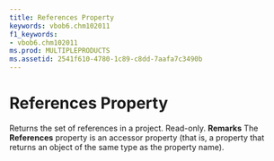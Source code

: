 ```yaml
---
title: References Property
keywords: vbob6.chm102011
f1_keywords:
- vbob6.chm102011
ms.prod: MULTIPLEPRODUCTS
ms.assetid: 2541f610-4780-1c89-c8dd-7aafa7c3490b
---
```



# References Property



Returns the set of references in a project. Read-only.
 **Remarks**
The  **References** property is an accessor property (that is, a property that returns an object of the same type as the property name).

